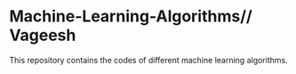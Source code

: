# Machine-Learning-Algorithms// Vageesh
This repository contains the codes of different machine learning algorithms.
